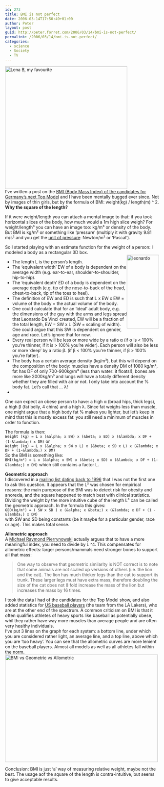 ```yaml
---
id: 273
title: BMI is not perfect
date: 2006-03-14T17:50:49+01:00
author: Peter
layout: post
guid: http://peter.forret.com/2006/03/14/bmi-is-not-perfect/
permalink: /2006/03/14/bmi-is-not-perfect/
categories:
  - science
  - Society
  - TV
---
```

[<img src="http://static.flickr.com/50/112472973_51a40f8e4b.jpg" alt="Lena B, my favourite" width="400" />](http://www.flickr.com/photos/pforret/112472973/ "Photo Sharing")  
I&#8217;ve written a post on the [BMI (Body Mass Index) of the candidates for Germany&#8217;s next Top Model](http://peter.forret.com/2006/02/21/the-next-german-top-model-will-be-thin/) and I have been mentally bugged ever since. Not by images of thin girls, but by the formula of BMI: weight(kg) / length(m) ^ 2. **Why the square of the length?** 

If it were weight/length you can attach a mental image to that: if you took horizontal slices of the body, how much would a 1m high slice weigh? For weight/length³ you can have an image too: kg/m³ or density of the body. But BMI is kg/m² or something like &#8216;pressure&#8217; (multiply it with gravity 9.81 m/s² and you get the [unit of pressure](http://en.wikipedia.org/wiki/Pressure): Newton/m² or &#8216;Pascal&#8217;).  
<!--more-->

  
So I started playing with an estimate function for the weight of a person: I modeled a body as a rectangular 3D box.  
[<img  src="http://static.flickr.com/38/112615379_ebcbc07eb2_m.jpg" width="105" height="240" style="float: right" alt="leonardo" />](http://www.flickr.com/photos/pforret/112615379/ "Photo Sharing")

  * The length L is the person&#8217;s length. 
  * The &#8216;equivalent width&#8217; EW of a body is dependent on the average width (e.g. ear-to-ear, shoulder-to-shoulder, hip-to-hip). 
  * The &#8216;equivalent depth&#8217; ED of a body is dependent on the average depth (e.g. tip of the nose-to-back of the head, chest-to-back, tip of the toes to heel). 
  * The definition of EW and ED is such that L x EW x EW = volume of the body = the actual volume of the body. 
  * One could calculate that for an &#8216;ideal&#8217; adult body, e.g. the dimensions of the guy with the arms and legs spread that Leonardo Da Vinci created, EW will be a fraction of the total length, EW = SW x L (SW = scaling of width). One could argue that this SW is dependent on gender, age and race. Let&#8217;s ignore that for now. 
  * Every real person will be less or more wide by a ratio &alpha; (if &alpha; is < 100% you're thinner, if it is > 100% you&#8217;re wider). Each person will also be less or more &#8216;deep&#8217; by a ratio &beta;. (if &beta; < 100% you're thinner, if &beta; > 100% you&#8217;re fatter). 
  * The body has a certain average density (kg/m³), but this will depend on the composition of the body: muscles have a density DM of 1080 kg/m³, fat has DF of only 700-900kg/m³ (less than water: it floats!), bones are more like 2000kg/m³ and lungs will have a totally different density whether they are filled with air or not. I only take into account the % body fat. Let&#8217;s call that &#8230; &lambda;! 
  * 
One can expect an obese person to have: a high &alpha; (broad hips, thick legs), a high &beta; (fat belly, 4 chins) and a high &lambda;. Since fat weighs less than muscle, one might argue that a high body fat % makes you lighter, but let&#8217;s keep in mind that this is mostly excess fat: you still need a minimum of muscles in order to function. </ul> 

The formula is then:  
`Weight (kg) = L x (&alpha; x EW) x (&beta; x ED) x (&lambda; x DF + (1-&lambda;) x DM)` or  
`Weight (kg) = L x (&alpha; x SW x L) x (&beta; x SD x L) x (&lambda; x DF + (1-&lambda;) x DM)`  
So the BMI is something like:  
`BMI(kg/m²) = L x (&alpha; x SW) x (&beta; x SD) x (&lambda; x DF + (1-&lambda;) x DM)` which still contains a factor L.

**Geometric approach**  
I discovered in a [mailing list dating back to 1996](http://isb.ri.ccf.org/biomch-l/archives/biomch-l-1996-05/00024.html) that I was not the first one to ask this question. It appears that the L² was chosen for empirical reasons: the main puropose of the BMI was to detect risk for obesity and anorexia, and the square happened to match best with clinical statistics.  
Dividing the weight by the more intuitive cube of the length L³ can be called the geometric approach. In the formula this gives:  
`GEO(kg/m³) = ( SW x SD ) x (&alpha; x &beta;) x (&lambda; x DF + (1 - &lambda;) x DM)`  
with SW and SD being constants (be it maybe for a particular gender, race or age). This makes total sense.

**Allometric approach**  
A [Michael Raymond Pierrynowski](http://isb.ri.ccf.org/biomch-l/archives/biomch-l-1996-05/00024.html) actually argues that to have a more meaningful index, you need to divide by L ^4. This compensates for allometric effects: larger persons/mammals need stronger bones to support all that mass:

> One way to observe that geometric similarity is NOT correct is to note that some animals are not scaled up versions of others (i.e. the lion and the cat). The lion has much thicker legs than the cat to support its trunk. These larger legs must have extra mass, therefore doubling the size of the cat does not 8 fold increase the mass of the lion but increases the mass by 16 times.

I took the data I had of the candidates for the Top Model show, and also added statistics for [US baseball players](http://generous.net/health/newbmi.shtml) (the team from the LA Lakers), who are at the other end of the spectrum. A common criticism on BMI is that it often qualifies athletes of heavy sports like baseball as potentially obese, whil they rather have way more muscles than average people and are often very healthy individuals.  
I&#8217;ve put 3 lines on the graph for each system: a bottom line, under which you are considered rather light, an average line, and a top line, above which you are &#8216;too heavy&#8217;. You can see that the allometric curves are more lenient on the baseball players. Almost all models as well as all athletes fall within the norm.  
[<img  src="http://static.flickr.com/56/112475105_f79afd416c.jpg" width="500" height="351" alt="BMI vs Geometric vs Allometric" />](http://www.flickr.com/photos/pforret/112475105/ "Photo Sharing")

Conclusion: BMI is just &#8216;a&#8217; way of measuring relative weight, maybe not the best. The usage aof the square of the length is contra-intuitive, but seems to give acceptable results.